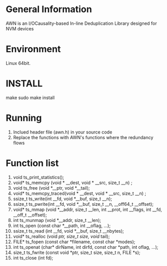 # General Information

AWN is an I/OCausality-based In-line Deduplication Library designed for NVM devices

# Environment
Linux 64bit.

# INSTALL
make
sudo make install

# Running
1. Inclued header file (awn.h) in your source code
2. Replace the functions with AWN's functions where the redundancy flows

# Function list
1. void ts_print_statistics();
2. void* ts_memcpy (void * __dest, void * __src, size_t __n) ;
3. void ts_free (void *__ptr, void *__tail);
4. void* ts_memcpy_traced(void * __dest, void * __src, size_t __n) ;
5. ssize_t ts_write(int __fd, void *__buf, size_t __n);
6. ssize_t ts_pwrite(int __fd, void *__buf, size_t __n, __off64_t __offset);
7. void* ts_mmap (void *__addr, size_t __len, int __prot, int __flags, int __fd, __off_t __offset);
8. int ts_munmap (void *__addr, size_t __len);
9. int ts_open (const char *__path, int __oflag, ...);
10. ssize_t ts_read (int __fd, void *__buf, size_t __nbytes);
11. void* ts_realloc (void *ptr, size_t size, void* tail);
12. FILE* ts_fopen (const char *filename, const char *modes);
13. int ts_openat (char* dirName, int dirfd, const char *path, int oflag, ...);
14. size_t ts_fwrite (const void *ptr, size_t size, size_t n, FILE *s);
15. int ts_close (int fd);
